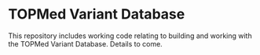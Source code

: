 TOPMed Variant Database
=======================

This repository includes working code relating to building and working with the TOPMed Variant Database. Details to come.
